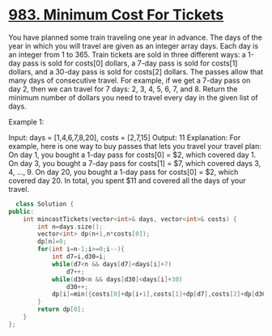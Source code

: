  # [983. Minimum Cost For Tickets](https://leetcode.com/problems/minimum-cost-for-tickets/)

You have planned some train traveling one year in advance. The days of the year in which you will travel are given as an integer array days. Each day is an integer from 1 to 365.
Train tickets are sold in three different ways:
a 1-day pass is sold for costs[0] dollars,
a 7-day pass is sold for costs[1] dollars, and
a 30-day pass is sold for costs[2] dollars.
The passes allow that many days of consecutive travel.
For example, if we get a 7-day pass on day 2, then we can travel for 7 days: 2, 3, 4, 5, 6, 7, and 8.
Return the minimum number of dollars you need to travel every day in the given list of days.

Example 1:

Input: days = [1,4,6,7,8,20], costs = [2,7,15]
Output: 11
Explanation: For example, here is one way to buy passes that lets you travel your travel plan:
On day 1, you bought a 1-day pass for costs[0] = $2, which covered day 1.
On day 3, you bought a 7-day pass for costs[1] = $7, which covered days 3, 4, ..., 9.
On day 20, you bought a 1-day pass for costs[0] = $2, which covered day 20.
In total, you spent $11 and covered all the days of your travel.

```C++
  class Solution {
public:
    int mincostTickets(vector<int>& days, vector<int>& costs) {
        int n=days.size();
        vector<int> dp(n+1,n*costs[0]);
        dp[n]=0;
        for(int i=n-1;i>=0;i--){
            int d7=i,d30=i;
            while(d7<n && days[d7]<days[i]+7)
                d7++;
            while(d30<n && days[d30]<days[i]+30)
                d30++;
            dp[i]=min({costs[0]+dp[i+1],costs[1]+dp[d7],costs[2]+dp[d30]});
        }
        return dp[0];
    }
};
```
 
